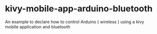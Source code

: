 # kivy-mobile-app-arduino-bluetooth
An example to declare how to control Arduino ( wireless ) using a kivy mobile application and bluetooth
